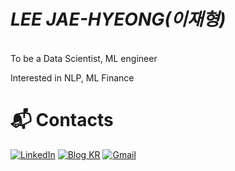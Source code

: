 # *LEE JAE-HYEONG(이재형)*
</br>
To be a Data Scientist, ML engineer </br>

Interested in NLP, ML Finance</br>


# :mailbox_with_mail: Contacts
[![LinkedIn](https://img.shields.io/badge/linkedin-%230077B5.svg?style=for-the-badge&logo=linkedin&logoColor=white)](https://www.linkedin.com/in/%EC%9E%AC%ED%98%95-%EC%9D%B4-8275171bb/)
[![Blog KR](https://img.shields.io/badge/github%20pages-121013?style=for-the-badge&logo=github&logoColor=white)](https://jaealways.github.io/)
[![Gmail](https://img.shields.io/badge/Gmail-D14836?style=for-the-badge&logo=gmail&logoColor=white)](mailto:jaealways56@gmail.com)

